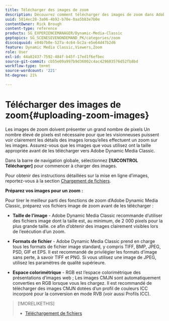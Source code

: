 ```yaml
---
title: Télécharger des images de zoom
description: Découvrez comment télécharger des images de zoom dans Adobe Dynamic Media Classic.
uuid: 5814ec28-3a06-4b92-b70e-0aa5b83e7b0e
contentOwner: Rick Brough
content-type: reference
products: SG_EXPERIENCEMANAGER/Dynamic-Media-Classic
geptopics: SG_SCENESEVENONDEMAND_PK/categories/zoom
discoiquuid: e84b7b0e-527a-4c64-bc2a-e5e64d47b2d6
feature: Dynamic Media Classic,Viewers,Zoom
role: User
exl-id: 44a82437-7592-484f-b45f-17ed1f6efbec
source-git-commit: cb55e09a997b9d36002c4ac429603576d52fb8bd
workflow-type: tm+mt
source-wordcount: '221'
ht-degree: 21%

---
```


# Télécharger des images de zoom{#uploading-zoom-images}

Les images de zoom doivent présenter un grand nombre de pixels Un nombre élevé de pixels est nécessaire pour que les visionneuses puissent voir clairement les détails des images lorsqu’elles effectuent un zoom sur les images. Assurez-vous que les images que vous utilisez ont la taille appropriée avant de les télécharger vers Adobe Dynamic Media Classic.

Dans la barre de navigation globale, sélectionnez **[!UICONTROL Télécharger]** pour commencer à charger des images.

Pour obtenir des instructions détaillées sur la mise en ligne d’images, reportez-vous à la section [Chargement de fichiers](uploading-files.md#uploading_files).

**Préparez vos images pour un zoom :**

Pour tirer le meilleur parti des fonctions de zoom d’Adobe Dynamic Media Classic, préparez vos fichiers image de zoom avant de les télécharger :

* **Taille de l’image** - Adobe Dynamic Media Classic recommande d’utiliser des fichiers image dont la taille est, au minimum, de 2 000 pixels pour la plus grande taille. ce afin d’obtenir des images clairement visibles lors de l’exécution d’un zoom.

* **Formats de fichier** - Adobe Dynamic Media Classic prend en charge tous les formats de fichier image standard, y compris TIFF, BMP, JPEG, PSD, GIF et EPS. Il est recommandé de privilégier les formats d’image sans perte, à savoir TIFF et PNG. Si vous utilisez une image de JPEG, utilisez les paramètres de qualité supérieure.

* **Espace colorimétrique** - RGB est l’espace colorimétrique des présentations d’images web ; Les images CMJN sont automatiquement converties en RGB lorsque vous les chargez. Il est recommandé de télécharger des images CMJN dotées d’un profil de couleurs ICC incorporé pour la conversion en mode RVB (voir aussi Profils ICC).

>[!MORELIKETHIS]
>
>* [Téléchargement de fichiers](uploading-files.md#uploading_files)

